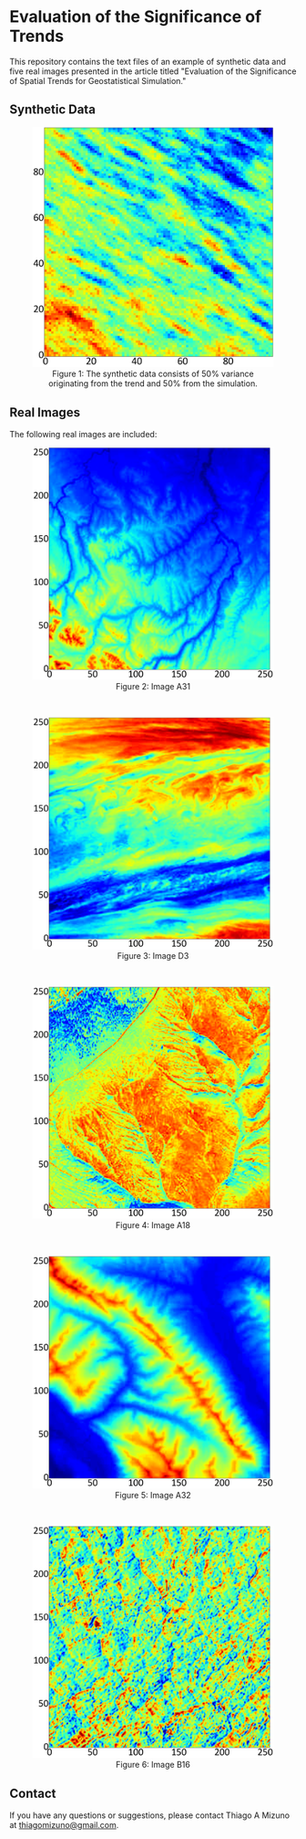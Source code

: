 # Evaluation of the Significance of Trends

This repository contains the text files of an example of synthetic data and five real images presented in the article titled "Evaluation of the Significance of Spatial Trends for Geostatistical Simulation."

## Synthetic Data

<figure align="center">
    <img src="fig01.png" alt="Figure 1" width="500"/>
    <figcaption>Figure 1: The synthetic data consists of 50% variance originating from the trend and 50% from the simulation.</figcaption>
</figure>

## Real Images

The following real images are included:

<figure align="center">
    <img src="fig02.png" alt="Figure 2" width="500"/>
    <figcaption>Figure 2: Image A31</figcaption>
</figure>

<br>

<figure align="center">
    <img src="fig03.png" alt="Figure 3" width="500"/>
    <figcaption>Figure 3: Image D3</figcaption>
</figure>

<br>

<figure align="center">
    <img src="fig04.png" alt="Figure 4" width="500"/>
    <figcaption>Figure 4: Image A18 </figcaption>
</figure>

<br>

<figure align="center">
    <img src="fig05.png" alt="Figure 5" width="500"/>
    <figcaption>Figure 5: Image A32 </figcaption>
</figure>

<br>

<figure align="center">
    <img src="fig06.png" alt="Figure 6" width="500"/>
    <figcaption>Figure 6: Image B16 </figcaption>
</figure>

## Contact

If you have any questions or suggestions, please contact Thiago A Mizuno at thiagomizuno@gmail.com.
